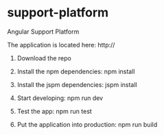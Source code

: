 # support-platform
Angular Support Platform

The application is located here: http://

1. Download the repo

2. Install the npm dependencies:
npm install

3. Install the jspm dependencies:
jspm install

4. Start developing:
npm run dev

5. Test the app:
npm run test

6. Put the application into production: npm run build